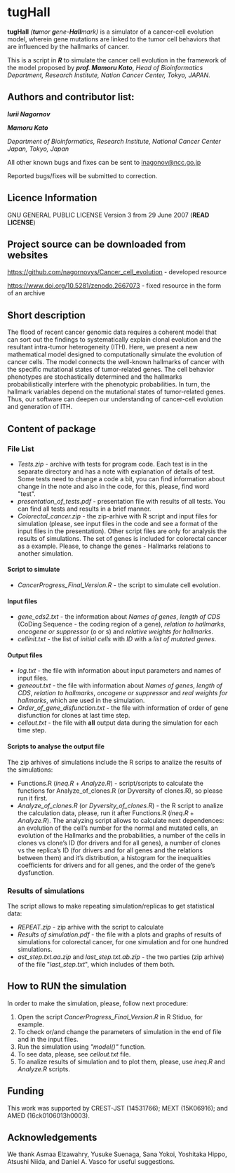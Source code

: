 tugHall
====================
**tugHall** _(**tu**mor **g**ene-**Hall**mark)_ is a simulator of a cancer-cell evolution model, wherein gene mutations are linked to the tumor cell behaviors that are influenced by the hallmarks of cancer.

This is a script in _**R**_ to simulate the cancer cell evolution in the framework of the model proposed by _**prof. Mamoru Kato**_, 
_Head of Bioinformatics Department, Research Institute, Nation Cancer Center, Tokyo, JAPAN_.

Authors and contributor list: 
--- 
_**Iurii Nagornov**_ 

_**Mamoru Kato**_

_Department of Bioinformatics, Research Institute, National Cancer Center Japan, Tokyo, Japan_

All other known bugs and fixes can be sent to inagonov@ncc.go.jp

Reported bugs/fixes will be submitted to correction.

Licence Information
---
GNU GENERAL PUBLIC LICENSE Version 3 from 29 June 2007 (**READ LICENSE**)

Project source can be downloaded from websites  
--- 
https://github.com/nagornovys/Cancer_cell_evolution  -  developed resource

https://www.doi.org/10.5281/zenodo.2667073  -  fixed resource in the form of an archive

Short description
---
The flood of recent cancer genomic data requires a coherent model that can sort out the findings to systematically explain clonal evolution and the resultant intra-tumor heterogeneity (ITH). Here, we present a new mathematical model designed to computationally simulate the evolution of cancer cells. The model connects the well-known hallmarks of cancer with the specific mutational states of tumor-related genes. The cell behavior phenotypes are stochastically determined and the hallmarks probabilistically interfere with the phenotypic probabilities. In turn, the hallmark variables depend on the mutational states of tumor-related genes. Thus, our software can deepen our understanding of cancer-cell evolution and generation of ITH.

Content of package
---
### File List

* _Tests.zip_ - archive with tests for program code. Each test is in the separate directory and has a note with explanation of details of test. Some tests need to change a code a bit, you can find information about change in the note and also in the code, for this, please, find word "test".
* _presentation_of_tests.pdf_ - presentation file with results of all tests. You can find all tests and results in a brief manner.
* _Colorectal_cancer.zip_ - the zip-arhive with R script and input files for simulation (please, see input files in the code and see a format of the input files in the presentation). Other script files are only for analysis the results of simulations. The set of genes is included for colorectal cancer as a example. Please, to change the genes - Hallmarks relations to another simulation.

#### Script to simulate
* _CancerProgress_Final_Version.R_ - the script to simulate cell evolution.

#### Input files
* _gene_cds2.txt_ - the information about _Names of genes_, _length of CDS_ (CoDing Sequence - the coding region of a gene), _relation to hallmarks_, _oncogene or suppressor_ (o or s) and _relative weights for hallmarks_.
* _cellinit.txt_ - the list of _initial cells_ with _ID_ with a _list of mutated genes_. 

#### Output files
* _log.txt_ - the file with information about input parameters and names of input files.
* _geneout.txt_ - the file with information about _Names of genes_, _length of CDS_, _relation to hallmarks_, _oncogene or suppressor_ and _real weights for hallmarks_, which are used in the simulation.
* _Order_of_gene_disfunction.txt_ - the file with information of order of gene disfunction for clones at last time step.
* _cellout.txt_ - the file with **all** output data during the simulation for each time step.

#### Scripts to analyse the output file
The zip arhives of simulations include the R scrips to analize the results of the simulations:
* Functions.R (_ineq.R_ + _Analyze.R_) - script/scripts to calculate the functions for Analyze_of_clones.R (or Dyversity of clones.R), so please run it first.
* _Analyze_of_clones.R_ (or _Dyversity_of_clones.R_) - the R script to analize the calculation data, please, run it after Functions.R (_ineq.R_ + _Analyze.R_). The analyzing script allows to calculate next dependences: an evolution of the cell’s number for the normal and mutated cells, an evolution of the Hallmarks and the probabilities, a number of the cells in clones vs clone’s ID (for drivers and for all genes), a number of clones vs the replica’s ID (for drivers and for all genes and the relations between them) and it’s distribution, a histogram for the inequalities coefficients for drivers and for all genes, and the order of the gene’s dysfunction.

### Results of simulations
The script allows to make repeating simulation/replicas to get statistical data:
* _REPEAT.zip_ - zip arhive with the script to calculate
* _Results of simulation.pdf_ - the file with a plots and graphs of results of simulations for colorectal cancer, for one simulation and for one hundred simulations.
* _ast_step.txt.aa.zip_ and _last_step.txt.ab.zip_ - the two parties (zip arhive) of the file "_last_step.txt_", which includes of them both.

How to RUN the simulation
--
In order to make the simulation, please, follow next procedure:

1. Open the script _CancerProgress_Final_Version.R_ in R Stiduo, for example.
2. To check or/and change the parameters of simulation in the end of file and in the input files.
3. Run the simulation using _"model()"_ function. 
4. To see data, please, see _cellout.txt_ file. 
5. To analize results of simulation and to plot them, please, use _ineq.R_ and _Analyze.R_ scripts.


Funding
---
This work was supported by CREST-JST (14531766); MEXT (15K06916); and AMED (16ck0106013h0003).

Acknowledgements
---
We thank Asmaa Elzawahry, Yusuke Suenaga, Sana Yokoi, Yoshitaka Hippo, Atsushi Niida, and Daniel A. Vasco for useful suggestions.
